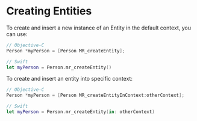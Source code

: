 # Creating Entities

To create and insert a new instance of an Entity in the default context, you can use:

```objective-c
// Objective-C
Person *myPerson = [Person MR_createEntity];
```

```swift
// Swift
let myPerson = Person.mr_createEntity()
```


To create and insert an entity into specific context:

```objective-c
// Objective-C
Person *myPerson = [Person MR_createEntityInContext:otherContext];
```

```swift
// Swift
let myPerson = Person.mr_createEntity(in: otherContext)
```
